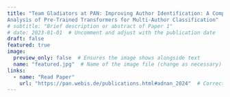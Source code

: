 ```yaml
---
title: "Team Gladiators at PAN: Improving Author Identification: A Comparative
Analysis of Pre-Trained Transformers for Multi-Author Classification"
# subtitle: "Brief description or abstract of Paper 1"
# date: 2023-01-01  # Uncomment and adjust with the publication date
draft: false
featured: true
image:
  preview_only: false  # Ensures the image shows alongside text
  name: "featured.jpg"  # Name of the image file (change as necessary)
links:
  - name: "Read Paper"
    url: "https://pan.webis.de/publications.html#adnan_2024"  # Corrected URL format
---
```

